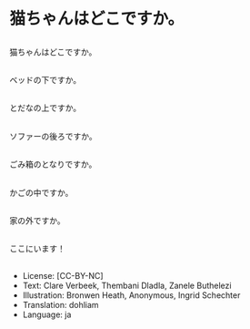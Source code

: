 # 猫ちゃんはどこですか。

##
猫ちゃんはどこですか。

##
ベッドの下ですか。

##
とだなの上ですか。

##
ソファーの後ろですか。

##
ごみ箱のとなりですか。

##
かごの中ですか。

##
家の外ですか。

##
ここにいます！

##
* License: [CC-BY-NC]
* Text: Clare Verbeek, Thembani Dladla, Zanele Buthelezi
* Illustration: Bronwen Heath, Anonymous, Ingrid Schechter
* Translation: dohliam
* Language: ja
